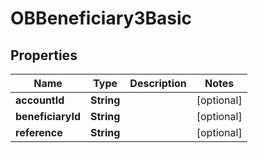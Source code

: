 
# OBBeneficiary3Basic

## Properties
Name | Type | Description | Notes
------------ | ------------- | ------------- | -------------
**accountId** | **String** |  |  [optional]
**beneficiaryId** | **String** |  |  [optional]
**reference** | **String** |  |  [optional]




